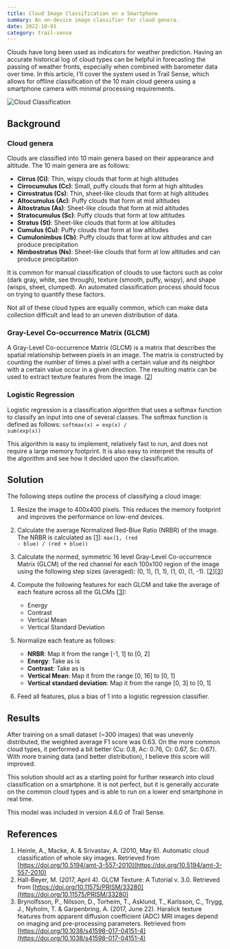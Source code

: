 ```yaml
---
title: Cloud Image Classification on a Smartphone
summary: An on-device image classifier for cloud genera.
date: 2022-10-01
category: trail-sense
---
```


Clouds have long been used as indicators for weather prediction. Having an accurate historical log of cloud types can be helpful in forecasting the passing of weather fronts, especially when combined with barometer data over time. In this article, I'll cover the system used in Trail Sense, which allows for offline classification of the 10 main cloud genera using a smartphone camera with minimal processing requirements.

![Cloud Classification](/assets/images/research/cloud-classification.jpg)

## Background
### Cloud genera
Clouds are classified into 10 main genera based on their appearance and altitude. The 10 main genera are as follows:

- **Cirrus (Ci)**: Thin, wispy clouds that form at high altitudes
- **Cirrocumulus (Cc)**: Small, puffy clouds that form at high altitudes
- **Cirrostratus (Cs)**: Thin, sheet-like clouds that form at high altitudes
- **Altocumulus (Ac)**: Puffy clouds that form at mid altitudes
- **Altostratus (As)**: Sheet-like clouds that form at mid altitudes
- **Stratocumulus (Sc)**: Puffy clouds that form at low altitudes
- **Stratus (St)**: Sheet-like clouds that form at low altitudes
- **Cumulus (Cu)**: Puffy clouds that form at low altitudes
- **Cumulonimbus (Cb)**: Puffy clouds that form at low altitudes and can produce precipitation
- **Nimbostratus (Ns)**: Sheet-like clouds that form at low altitudes and can produce precipitation

It is common for manual classification of clouds to use factors such as color (dark gray, white, see through), texture (smooth, puffy, wispy), and shape (wisps, sheet, clumped). An automated classification process should focus on trying to quantify these factors.

Not all of these cloud types are equally common, which can make data collection difficult and lead to an uneven distribution of data.

### Gray-Level Co-occurrence Matrix (GLCM)
A Gray-Level Co-occurrence Matrix (GLCM) is a matrix that describes the spatial relationship between pixels in an image. The matrix is constructed by counting the number of times a pixel with a certain value and its neighbor with a certain value occur in a given direction. The resulting matrix can be used to extract texture features from the image. [[2](https://doi.org/10.11575/PRISM/33280)]

### Logistic Regression
Logistic regression is a classification algorithm that uses a softmax function to classify an input into one of several classes. The softmax function is defined as follows:
<code>softmax(x) = exp(x) / sum(exp(x))</code>

This algorithm is easy to implement, relatively fast to run, and does not require a large memory footprint. It is also easy to interpret the results of the algorithm and see how it decided upon the classification.

## Solution
The following steps outline the process of classifying a cloud image:

1. Resize the image to 400x400 pixels. This reduces the memory footprint and improves the performance on low-end devices.

2. Calculate the average Normalized Red-Blue Ratio (NRBR) of the image. The NRBR is calculated as [[1](https://doi.org/10.5194/amt-3-557-2010)]:
<code>max(1, (red - blue) / (red + blue))</code>

3. Calculate the normed, symmetric 16 level Gray-Level Co-occurrence Matrix (GLCM) of the red channel for each 100x100 region of the image using the following step sizes (averaged): (0, 1), (1, 1), (1, 0), (1, -1). [[2](https://doi.org/10.11575/PRISM/33280)][[3](https://doi.org/10.1038/s41598-017-04151-4)]

4. Compute the following features for each GLCM and take the average of each feature across all the GLCMs [[3](https://doi.org/10.11575/PRISM/33280)]:
    - Energy
    - Contrast
    - Vertical Mean
    - Vertical Standard Deviation

5. Normalize each feature as follows:
    - **NRBR**: Map it from the range [-1, 1] to [0, 2]
    - **Energy**: Take as is
    - **Contrast**: Take as is
    - **Vertical Mean**: Map it from the range [0, 16] to [0, 1]
    - **Vertical standard deviation**: Map it from the range [0, 3] to [0, 1]

6. Feed all features, plus a bias of 1 into a logistic regression classifier.

## Results
After training on a small dataset (~300 images) that was unevenly distributed, the weighted average F1 score was 0.63. On the more common cloud types, it performed a bit better (Cu: 0.8, Ac: 0.76, Ci: 0.67, Sc: 0.67). With more training data (and better distribution), I believe this score will improved.

This solution should act as a starting point for further research into cloud classification on a smartphone. It is not perfect, but it is generally accurate on the common cloud types and is able to run on a lower end smartphone in real time.

This model was included in version 4.6.0 of Trail Sense.

## References
1. Heinle, A., Macke, A. & Srivastav, A. (2010, May 6). Automatic cloud classification of whole sky images. Retrieved from [https://doi.org/10.5194/amt-3-557-2010](https://doi.org/10.5194/amt-3-557-2010)
2. Hall-Beyer, M. (2017, April 4). GLCM Texture: A Tutorial v. 3.0. Retrieved from [https://doi.org/10.11575/PRISM/33280](https://doi.org/10.11575/PRISM/33280) 
3. Brynolfsson, P., Nilsson, D., Torheim, T., Asklund, T., Karlsson, C., Trygg, J., Nyholm, T. & Garpenbring, A. (2017, June 22). Haralick texture features from apparent diffusion coefficient (ADC) MRI images depend on imaging and pre-processing parameters. Retrieved from [https://doi.org/10.1038/s41598-017-04151-4](https://doi.org/10.1038/s41598-017-04151-4) 